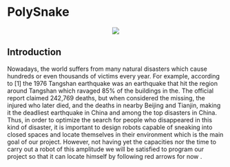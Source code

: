# PolySnake

<p align="center">
  <img src="![IMG_20230425_100100-removebg-preview](https://github.com/YOUSSNDR/PolySnake/assets/114215795/f550050e-da9d-479e-a392-b0283c67331e)" />
</p>

## Introduction

Nowadays, the world suffers from many natural disasters which cause hundreds or even thousands of victims every year. For example, according to [1] the 1976 Tangshan earthquake was an earthquake that hit the region around Tangshan which ravaged 85% of the buildings in the. The official report claimed 242,769 deaths, but when considered the missing, the injured who later died, and the deaths in nearby Beijing and Tianjin, making it the deadliest earthquake in China and among the top disasters in China. 
Thus, in order to optimize the search for people who disappeared in this kind of disaster, it is important to design robots capable of sneaking into closed spaces and locate themselves in their environment which is the main goal of our project.
However, not having yet the capacities nor the time to carry out a robot of this amplitude we will be satisfied to program our project so that it can locate himself by following red arrows for now .
